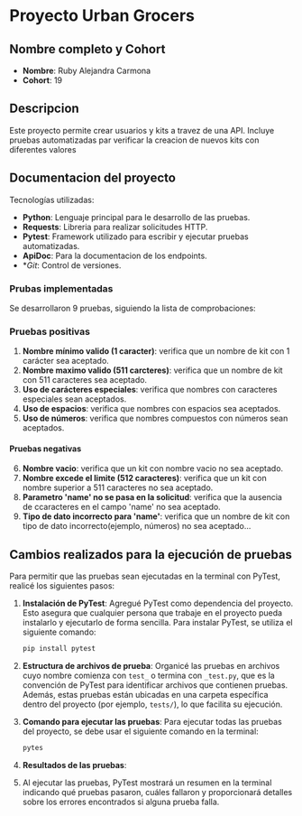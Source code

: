 # Proyecto Urban Grocers 

## Nombre completo y Cohort
- **Nombre**: Ruby Alejandra Carmona
- **Cohort**: 19

## Descripcion

Este proyecto permite crear usuarios y kits a travez de una API. Incluye pruebas automatizadas par verificar la creacion de nuevos kits con diferentes valores

## Documentacion del proyecto

Tecnologías utilizadas:
- **Python**: Lenguaje principal para le desarrollo de las pruebas.
- **Requests**: Libreria para realizar solicitudes HTTP.
- **Pytest**: Framework utilizado para escribir y ejecutar pruebas automatizadas.
- **ApiDoc**: Para la documentacion de los endpoints.
- **Git*: Control de versiones.

### Prubas implementadas

Se desarrollaron 9 pruebas, siguiendo la lista de comprobaciones:

### Pruebas positivas
1. **Nombre mínimo valido (1 caracter)**: verifica que un nombre de kit con 1 carácter sea aceptado.
2. **Nombre maximo valido (511 carcteres)**: verifica que un nombre de kit con 511 caracteres sea aceptado.
3. **Uso de carácteres especiales**: verifica que nombres con caracteres especiales sean aceptados.
4. **Uso de espacios**: verifica que nombres con espacios sea aceptados.
5. **Uso de números**: verifica que nombres compuestos con números sean aceptados.

#### Pruebas negativas
6. **Nombre vacio**: verifica que un kit con nombre vacio no sea aceptado.
7. **Nombre excede el limite (512 caracteres)**: verifica que un kit con nombre superior a 511 caracteres no sea aceptado.
8. **Parametro 'name' no se pasa en la solicitud**: verifica que la ausencia de ccaracteres en el campo 'name' no sea aceptado.
9. **Tipo de dato incorrecto para 'name'**: verifica que un nombre de kit con tipo de dato incorrecto(ejemplo, números) no sea aceptado...

## Cambios realizados para la ejecución de pruebas

Para permitir que las pruebas sean ejecutadas en la terminal con PyTest, realicé los siguientes pasos:

1. **Instalación de PyTest**:
   Agregué PyTest como dependencia del proyecto. Esto asegura que cualquier persona que trabaje en el proyecto pueda instalarlo y ejecutarlo de forma sencilla. Para instalar PyTest, se utiliza el siguiente comando:
   
   ```bash
   pip install pytest

2. **Estructura de archivos de prueba**:
   Organicé las pruebas en archivos cuyo nombre comienza con `test_` o termina con `_test.py`, que es la convención de PyTest para identificar archivos que contienen pruebas. Además, estas pruebas están ubicadas en una carpeta específica dentro del proyecto (por ejemplo, `tests/`), lo que facilita su ejecución.

3. **Comando para ejecutar las pruebas**:
   Para ejecutar todas las pruebas del proyecto, se debe usar el siguiente comando en la terminal:

   ```bash
   pytes

4. **Resultados de las pruebas**:
5. Al ejecutar las pruebas, PyTest mostrará un resumen en la terminal indicando qué pruebas pasaron, cuáles fallaron y proporcionará detalles sobre los errores encontrados si alguna prueba falla.
